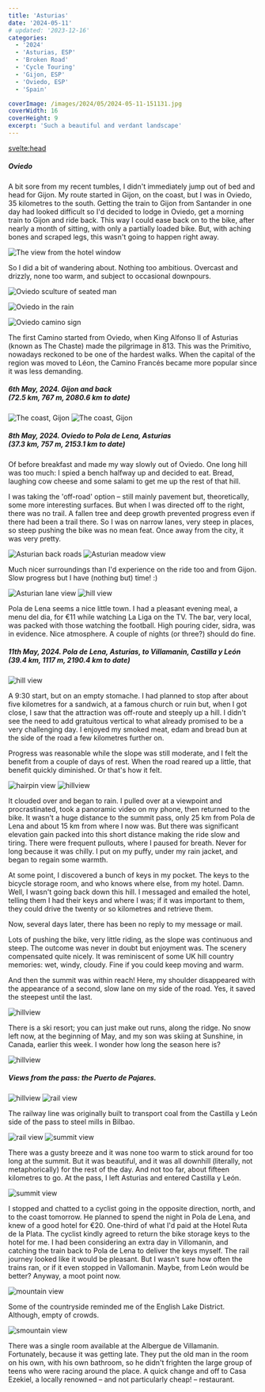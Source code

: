 ```yaml
---
title: 'Asturias'
date: '2024-05-11'
# updated: '2023-12-16'
categories:
  - '2024'
  - 'Asturias, ESP'
  - 'Broken Road'
  - 'Cycle Touring'
  - 'Gijon, ESP'
  - 'Oviedo, ESP'
  - 'Spain'

coverImage: /images/2024/05/2024-05-11-151131.jpg
coverWidth: 16
coverHeight: 9
excerpt: 'Such a beautiful and verdant landscape'
---
```


<script>
	import Callout from '$lib/components/Callout.svelte'
  import Img from '$lib/components/Img.svelte'
</script>

<svelte:head>

<title>2024 Europe</title>
</svelte:head>

<section class="card">

<h5>Oviedo</h5>

<p>A bit sore from my recent tumbles, I didn't immediately jump out of bed and head for Gijon. My route started in Gijon, on the coast, but I was in Oviedo, 35 kilometres to the south. Getting the train to Gijon from Santander in one day had looked difficult so I'd decided to lodge in Oviedo, get a morning train to Gijon and ride back. This way I could ease back on to the bike, after nearly a month of sitting, with only a partially loaded bike. But, with aching bones and scraped legs, this wasn't going to happen right away.</p>

<Img
  src="/images/2024/05/2024-05-07-125106.jpg"
  alt="The view from the hotel window"  
  caption="The view of the local style, from my hotel window in Oviedo"  
/>

<p>So I did a bit of wandering about. Nothing too ambitious. Overcast and drizzly, none too warm, and subject to occasional downpours.</p>

<div class="w-70">
  <Img
    src="/images/2024/05/2024-05-05-161427.jpg"
    alt="Oviedo sculture of seated man"  
  />
</div>

<Img
  src="/images/2024/05/2024-05-05-163011.jpg"
  alt="Oviedo in the rain"  
  caption="I thought the rain was supposed to fall mainly on the plain?"
/>

<div class="w-80">
  <Img
    src="/images/2024/05/2024-05-05-165729.jpg"
    alt="Oviedo camino sign"  
  />
</div>

<p>The first Camino started from Oviedo, when King Alfonso II of Asturias (known as The Chaste) made the pilgrimage in 813. This was the Primitivo, nowadays reckoned to be one of the hardest walks. When the capital of the region was moved to L&eacute;on, the Camino Franc&eacute;s became more popular since it was less demanding.</p>

</section>

<section class="card">
  <h5>
  	6th May, 2024.
  	Gijon and back<br/>
    (72.5 km, 767 m, 2080.6 km to date)
  </h5>

<Img
    src="/images/2024/05/2024-05-06-141321.jpg"
    alt="The coast, Gijon"  
    caption="The coast, Gijon"  
  />
<Img
    src="/images/2024/05/2024-05-06-141329.jpg"
    alt="The coast, Gijon" 
  />

</section>
<section class="card">
  <h5>
  	8th May, 2024.
  	Oviedo to Pola de Lena, Asturias<br/>
    (37.3 km, 757 m, 2153.1 km to date)
  </h5>

  <p>Of before breakfast and made my way slowly out of Oviedo. One long hill was too much: I spied a bench halfway up and decided to eat. Bread, laughing cow cheese and some salami to get me up the rest of that hill. </p>

  <p>I was taking the 'off-road' option &ndash; still mainly pavement but, theoretically, some more interesting surfaces. But when I was directed off to the right, there was no trail. A fallen tree and deep growth prevented progress even if there had been a trail there. So I was on narrow lanes, very steep in places, so steep pushing the bike was no mean feat. Once away from the city, it was very pretty.</p>

<Img
    src="/images/2024/05/2024-05-08-120238.jpg"
    alt="Asturian back roads"  
    caption="Asturian backroads can get very steep"  
  />
<Img
    src="/images/2024/05/2024-05-08-130522.jpg"
    alt="Asturian meadow view"  
  />

  <p>Much nicer surroundings than I'd experience on the ride too and from Gijon. Slow progress but I have (nothing but) time! :)</p>
  <Img
    src="/images/2024/05/2024-05-08-130538.jpg"
    alt="Asturian lane view"  
  />
  <Img
    src="/images/2024/05/2024-05-08-144224.jpg"
    alt="hill view"  
  />

  <p>Pola de Lena seems a nice little town. I had a pleasant evening meal, a menu del dia, for &euro;11 while watching La Liga on the TV. The bar, very local, was packed with those watching the football. High pouring cider, sidra, was in evidence. Nice atmosphere. A couple of nights (or three?) should do fine.</p>
</section>
<section class="card">
  <h5>
  	11th May, 2024.
  	Pola de Lena, Asturias, to Villamanin, Castilla y Le&oacute;n<br/>
    (39.4 km, 1117 m, 2190.4 km to date)
  </h5>
  <Img
    src="/images/2024/05/2024-05-11-125611.jpg"
    alt="hill view"  
    caption="Across the valley from the Hotel Ruta de la Plata"  
  />

  <p>A 9:30 start, but on an empty stomache. I had planned to stop after about five kilometres for a sandwich, at a famous church or ruin but, when I got close, I saw that the attraction was off-route and steeply up a hill. I didn't see the need to add gratuitous vertical to what already promised to be a very challenging day. I enjoyed my smoked meat, edam and bread bun at the side of the road a few kilometres further on.</p>

  <p>Progress was reasonable while the slope was still moderate, and I felt the benefit from a couple of days of rest. When the road reared up a little, that benefit quickly diminished. Or that's how it felt. </p>

<Img
  src="/images/2024/05/2024-05-11-141106.jpg"
  alt="hairpin view"  
  caption="B-roads off the 'main' N630 looked steep and challenging, more so than the road I was on."  
/>
<Img
    src="/images/2024/05/2024-05-11-151131.jpg"
    alt="hillview"  
    caption="Spectacular views when the rain eased and allowed the sun out for a few minutes"  
  />

  <p>It clouded over and began to rain. I pulled over at a viewpoint and procrastinated, took a panoramic video on my phone, then returned to the bike. It wasn't a huge distance to the summit pass, only 25 km from Pola de Lena and about 15 km from where I now was. But there was significant elevation gain packed into this short distance making the ride slow and tiring. There were frequent pullouts, where I paused for breath. Never for long because it was chilly. I put on my puffy, under my rain jacket, and began to regain some warmth.</p>

  <p>At some point, I discovered a bunch of keys in my pocket. The keys to the bicycle storage room, and who knows where else, from my hotel. Damn. Well, I wasn't going back down this hill. I messaged and emailed the hotel, telling them I had their keys and where I was; if it was important to them, they could drive the twenty or so kilometres and retrieve them.</p>

  <Callout>
    Now, several days later, there has been no reply to my message or mail.
  </Callout>

  <p>Lots of pushing the bike, very little riding, as the slope was continuous and steep. The outcome was never in doubt but enjoyment was. The scenery compensated quite nicely. It was reminiscent of some UK hill country memories: wet, windy, cloudy. Fine if you could keep moving and warm.</p>

  <p>And then the summit was within reach! Here, my shoulder disappeared with the appearance of a second, slow lane on my side of the road. Yes, it saved the steepest until the last.</p>

<Img
    src="/images/2024/05/2024-05-11-163745.jpg"
    alt="hillview" 
  />

  <p>There is a ski resort; you can just make out runs, along the ridge. No snow left now, at the beginning of May, and my son was skiing at Sunshine, in Canada, earlier this week. I wonder how long the season here is?</p>
  <div class="w-80">
    <Img
      src="/images/2024/05/2024-05-11-165755.jpg"
      alt="hillview"  
      caption="Sometimes, it was just wickedly steep."  
    />
  </div>
  <h5>Views from the pass: the Puerto de Pajares.</h5>
  <Img
    src="/images/2024/05/2024-05-11-175430.jpg"
    alt="hillview" 
    caption="The Cantabrian Mountains"
  />
  <Img
    src="/images/2024/05/2024-05-11-175522.jpg"
    alt="rail view" 
  />

  <p>The railway line was originally built to transport coal from the Castilla y Le&oacute;n side of the pass to steel mills in Bilbao. </p>

<Img
  src="/images/2024/05/2024-05-11-175504.jpg"
  alt="rail view" 
  caption="The summit restaurant (and hotel, in season?)"
/>
<Img
  src="/images/2024/05/2024-05-11-180051.jpg"
  alt="summit view" 
/>

<p>There was a gusty breeze and it was none too warm to stick around for too long at the summit. But it was beautiful, and it was all downhill (literally, not metaphorically) for the rest of the day. And not too far, about fifteen kilometres to go. At the pass, I left Asturias and entered Castilla y Le&oacute;n.</p>

<Img
  src="/images/2024/05/2024-05-11-181626.jpg"
  alt="summit view" 
/>

<p>I stopped and chatted to a cyclist going in the opposite direction, north, and to the coast tomorrow. He planned to spend the night in Pola de Lena, and knew of a good hotel for &euro;20. One-third of what I'd paid at the Hotel Ruta de la Plata. The cyclist kindly agreed to return the bike storage keys to the hotel for me. I had been considering an extra day in Villomanin, and catching the train back to Pola de Lena to deliver the keys myself. The rail journey looked like it would be pleasant. But I wasn't sure how often the trains ran, or if it even stopped in Vallomanin. Maybe, from Le&oacute;n would be better? Anyway, a moot point now.</p>

<Img
  src="/images/2024/05/2024-05-11-183016.jpg"
  alt="mountain view" 
/>

<p>Some of the countryside reminded me of the English Lake District. Although, empty of crowds.</p>

<Img
  src="/images/2024/05/2024-05-11-185728.jpg"
  alt="smountain view" 
/>

<p>There was a single room available at the Albergue de Villamanin. Fortunately, because it was getting late. They put the old man in the room on his own, with his own bathroom, so he didn't frighten the large group of teens who were racing around the place. A quick change and off to Casa Ezekiel, a locally renowned &ndash; and not particularly cheap! &ndash; restaurant.</p>

</section>

